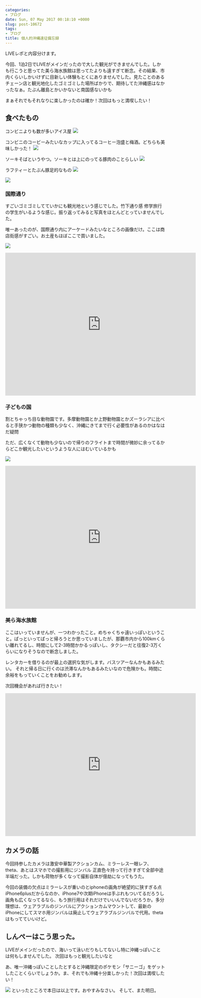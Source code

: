```yaml
---
categories:
- ブログ
date: Sun, 07 May 2017 00:18:10 +0000
slug: post-10672
tags:
- ブログ
title: 個人的沖縄遠征備忘録
---
```


LIVEレポと内容分けます。

今回、1泊2日でLIVEがメインだったので大した観光ができませんでした。しかも行こうと思ってた美ら海水族館は思ってたよりも遠すぎて断念。その結果、市内くらいしかいけずに目新しい体験もとくにありませんでした。見たことのあるチェーン店と観光地化したゴミゴミした場所ばかりで、期待してた沖縄感はなかったなぁ。たぶん離島とかいかないと南国感ないかも

まぁそれでもそれなりに楽しかったのは確か！次回はもっと満喫したい！<!--more--><h2>食べたもの</h2>

コンビニよりも数が多いアイス屋
![](images/IDSC03686.jpg)


コンビニのコービーみたいなカップに入ってるコーヒー泡盛と梅酒。どちらも美味しかった！
![](images/IDSC036312.jpg)

ソーキそばというやつ。ソーキとは上にのってる豚肉のことらしい
![](images/IDSC03618.jpg)

ラフティーとたぶん豚足的なもの
![](images/IDSC03617.jpg)

![](images/IDSC03620.jpg)

<h3>国際通り</h3>
すごいゴミゴミしてていかにも観光地という感じでした。竹下通り感
修学旅行の学生がいるような感じ。振り返ってみると写真をほとんどとっていませんでした。

唯一あったのが、国際通り内にアーケードみたいなところの画像だけ。ここは商店街感がすごい。お土産もほぼここで買いました。

![](images/IDSC03693.jpg)

<iframe src="https://www.google.com/maps/embed?pb=!1m18!1m12!1m3!1d3579.43061848318!2d127.68272465063383!3d26.215194183351638!2m3!1f0!2f0!3f0!3m2!1i1024!2i768!4f13.1!3m3!1m2!1s0x34e56977701f0ffb%3A0x137a2164664af9fc!2z6YKj6KaH5Zu96Zqb6YCa44KK5ZWG5bqX6KGX!5e0!3m2!1sja!2sjp!4v1494128915141" width="600" height="450" frameborder="0" style="border:0" allowfullscreen></iframe>

<h3>子どもの国</h3>
割とちゃっち目な動物園です。多摩動物園とか上野動物園とかズーラシアに比べると手狭かつ動物の種類も少なく、沖縄にきてまで行く必要性があるのかはなはだ疑問

ただ、広くなくて動物も少ないので帰りのフライトまで時間が微妙に余ってるからどこか観光したいというような人にはむいているかも

![](images/IDSC03647.jpg)

<iframe src="https://www.google.com/maps/embed?pb=!1m18!1m12!1m3!1d3575.9827894731247!2d127.80206155063624!3d26.327056783301693!2m3!1f0!2f0!3f0!3m2!1i1024!2i768!4f13.1!3m3!1m2!1s0x34e512738000a60d%3A0x8be494fd3bd9ee0b!2z5rKW57iE44GT44Gp44KC44Gu5Zu9!5e0!3m2!1sja!2sjp!4v1494128847991" width="600" height="450" frameborder="0" style="border:0" allowfullscreen></iframe>

<h3>美ら海水族館</h3>
ここはいっていませんが、一つわかったこと。めちゃくちゃ遠いっぽいということ。ぱっといってぱっと帰ろうとか思っていましたが、那覇市内から100kmくらい離れてるし、時間にして2-3時間かかるっぽいし、タクシーだと往復2-3万くらいになりそうなので断念しました。

レンタカーを借りるのが最上の選択な気がします。バスツアーなんかもあるみたい。
それと帰る日に行くのは渋滞なんかもあるみたいなので危険かも。時間に余裕をもっていくことをお勧めします。

次回機会があれば行きたい！

<iframe src="https://www.google.com/maps/embed?pb=!1m18!1m12!1m3!1d3564.572301658487!2d127.8757379506437!3d26.694157983139913!2m3!1f0!2f0!3f0!3m2!1i1024!2i768!4f13.1!3m3!1m2!1s0x34e4fa3152619e3d%3A0xea08a6700fdd9ffe!2z5rKW57iE576O44KJ5rW35rC05peP6aSo!5e0!3m2!1sja!2sjp!4v1494128877729" width="600" height="450" frameborder="0" style="border:0" allowfullscreen></iframe>

<h2>カメラの話</h2>
今回持参したカメラは激安中華製アクションカム、ミラーレス一眼レフ、theta、あとはスマホでの撮影用にジンバル
正直色々持って行きすぎて全部中途半端だった。しかも荷物が多くなって撮影自体が億劫になってもうた。

今回の装備の欠点はミラーレスが重いのとiphoneの画角が絶望的に狭すぎる点
iPhone6plusだからなのか、iPhone7や次期iPhoneは手ぶれもついてるだろうし画角も広くなってるなら、もう旅行用はそれだけでいいんでないだろうか。多分理想は、ウェアラブルのジンバルにアクションカムマウントして、最新のiPhoneにしてスマホ用ジンバルは廃止してウェアラブルジンバルで代用。thetaはもってていいけど。


<h2>しんぺーはこう思った。</h2>

LIVEがメインだったので、海いって泳いだりもしてないし特に沖縄っぽいことは何もしませんでした。
次回はもっと観光したいなと

あ、唯一沖縄っぽいことしたとすると沖縄限定のポケモン「サニーゴ」をゲットしたことくらいでしょうか。ま、それでも沖縄十分楽しかった！次回は満喫したい！


![](images/IIMG_6983.png)
といったところで本日は以上です。おやすみなさい。
そして、また明日。